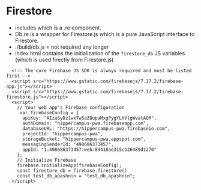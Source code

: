 # Firestore

- <App /> includes <Db /> which is a .re component.
- Db.re is a wrapper for Firestore.js which is a pure JavaScript interface to Firestore.
- ./build/db.js = not required any longer
- index.html contains the initialization of the `firestore_db` JS variables (which is used firectly from Firestore.js)
```
  <!-- The core Firebase JS SDK is always required and must be listed first -->
  <script src="https://www.gstatic.com/firebasejs/7.17.2/firebase-app.js"></script>
  <script src="https://www.gstatic.com/firebasejs/7.17.2/firebase-firestore.js"></script>
  <script>
    // Your web app's Firebase configuration
     var firebaseConfig = {
      apiKey: "AIzaSyDz1wxTwSaZQupaMxgPygYLHVlgWvatAQM",
      authDomain: "hippercampus-pwa.firebaseapp.com",
      databaseURL: "https://hippercampus-pwa.firebaseio.com",
      projectId: "hippercampus-pwa",
      storageBucket: "hippercampus-pwa.appspot.com",
      messagingSenderId: "498686373457",
      appId: "1:498686373457:web:89418ae315cb26489d1270"
    };
    // Initialize Firebase
    firebase.initializeApp(firebaseConfig);
    const firestore_db = firebase.firestore()
    const test_db_apashnin = "test_db_apashnin";
  </script>
```
